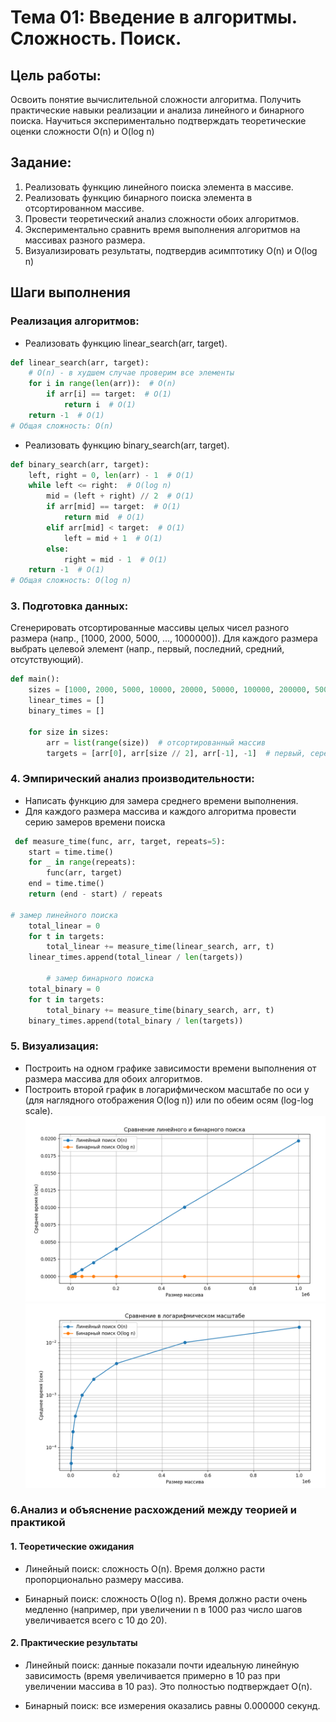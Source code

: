  # Тема 01: Введение в алгоритмы. Сложность. Поиск.
 ## Цель работы: 
 Освоить понятие вычислительной сложности алгоритма. Получить практические навыки
 реализации и анализа линейного и бинарного поиска. Научиться экспериментально подтверждать
 теоретические оценки сложности O(n) и O(log n)
## Задание:
 1. Реализовать функцию линейного поиска элемента в массиве.
 2. Реализовать функцию бинарного поиска элемента в отсортированном массиве.
 3. Провести теоретический анализ сложности обоих алгоритмов.
 4. Экспериментально сравнить время выполнения алгоритмов на массивах разного размера.
 5. Визуализировать результаты, подтвердив асимптотику O(n) и O(log n)
## Шаги выполнения
 ### Реализация алгоритмов:
 - Реализовать функцию linear_search(arr, target).
```python
def linear_search(arr, target):
    # O(n) - в худшем случае проверим все элементы
    for i in range(len(arr)):  # O(n)
        if arr[i] == target:  # O(1)
            return i  # O(1)
    return -1  # O(1)
# Общая сложность: O(n)
```
 - Реализовать функцию binary_search(arr, target).
```python
def binary_search(arr, target):
    left, right = 0, len(arr) - 1  # O(1)
    while left <= right:  # O(log n)
        mid = (left + right) // 2  # O(1)
        if arr[mid] == target:  # O(1)
            return mid  # O(1)
        elif arr[mid] < target:  # O(1)
            left = mid + 1  # O(1)
        else:
            right = mid - 1  # O(1)
    return -1  # O(1)
# Общая сложность: O(log n)
```
### 3. Подготовка данных: 
Сгенерировать отсортированные массивы целых чисел разного размера
 (напр., [1000, 2000, 5000, ..., 1000000]). Для каждого размера выбрать целевой элемент
 (напр., первый, последний, средний, отсутствующий).
```python
def main():
    sizes = [1000, 2000, 5000, 10000, 20000, 50000, 100000, 200000, 500000, 1000000]
    linear_times = []
    binary_times = []

    for size in sizes:
        arr = list(range(size))  # отсортированный массив
        targets = [arr[0], arr[size // 2], arr[-1], -1]  # первый, середина, последний, отсутствующий
```
### 4. Эмпирический анализ производительности:
 - Написать функцию для замера среднего времени выполнения.
 - Для каждого размера массива и каждого алгоритма провести серию замеров времени
 поиска
```python
 def measure_time(func, arr, target, repeats=5):
    start = time.time()
    for _ in range(repeats):
        func(arr, target)
    end = time.time()
    return (end - start) / repeats

# замер линейного поиска
    total_linear = 0
    for t in targets:
        total_linear += measure_time(linear_search, arr, t)
    linear_times.append(total_linear / len(targets))

        # замер бинарного поиска
    total_binary = 0
    for t in targets:
        total_binary += measure_time(binary_search, arr, t)
    binary_times.append(total_binary / len(targets))
```
 ### 5. Визуализация:
 - Построить на одном графике зависимости времени выполнения от размера массива для
 обоих алгоритмов.
 - Построить второй график в логарифмическом масштабе по оси y (для наглядного
 отображения O(log n)) или по обеим осям (log-log scale).
![img.png](img.png)
![img_1.png](img_1.png)
### 6.Анализ и объяснение расхождений между теорией и практикой
#### 1. Теоретические ожидания

- Линейный поиск: сложность O(n). Время должно расти пропорционально размеру массива.

- Бинарный поиск: сложность O(log n). Время должно расти очень медленно (например, при увеличении n в 1000 раз число шагов увеличивается всего с 10 до 20).

#### 2. Практические результаты

- Линейный поиск: данные показали почти идеальную линейную зависимость (время увеличивается примерно в 10 раз при увеличении массива в 10 раз). Это полностью подтверждает O(n).

- Бинарный поиск: все измерения оказались равны 0.000000 секунд.
